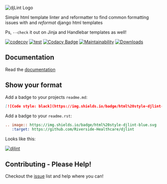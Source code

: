 ![djLint Logo](https://raw.githubusercontent.com/Riverside-Healthcare/djlint/master/docs/_static/icon.png)

Simple html template linter and reformatter to find common formatting issues with and *reformat* django html templates

Ps, ```--check``` it out on Jinja and Handlebar templates as well!

[![codecov](https://codecov.io/gh/Riverside-Healthcare/djlint/branch/master/graph/badge.svg?token=eNTG721BAA)](https://codecov.io/gh/Riverside-Healthcare/djlint) [![test](https://github.com/Riverside-Healthcare/djlint/actions/workflows/test.yml/badge.svg)](https://github.com/Riverside-Healthcare/djlint/actions/workflows/test.yml) [![Codacy Badge](https://app.codacy.com/project/badge/Grade/dba6338b0e7a4de896b45b382574f369)](https://www.codacy.com/gh/Riverside-Healthcare/djlint/dashboard?utm_source=github.com&amp;utm_medium=referral&amp;utm_content=Riverside-Healthcare/djlint&amp;utm_campaign=Badge_Grade) [![Maintainability](https://api.codeclimate.com/v1/badges/5febe4111a36c7e0d2ed/maintainability)](https://codeclimate.com/github/Riverside-Healthcare/djlint/maintainability) [![Downloads](https://img.shields.io/pypi/dm/djlint.svg)](https://pypi.org/project/djlint/)


## Documentation

Read the [documentation](https://djlint.readthedocs.io)

## Show your format

Add a badge to your projects ```readme.md```:

```md
[![Code style: black](https://img.shields.io/badge/html%20style-djlint-blue.svg)](https://github.com/Riverside-Healthcare/djlint)
```

Add a badge to your ```readme.rst```:

```rst
.. image:: https://img.shields.io/badge/html%20style-djlint-blue.svg
   :target: https://github.com/Riverside-Healthcare/djlint
```
Looks like this:

[![djlint](https://img.shields.io/badge/html%20style-djlint-blue.svg)](https://github.com/Riverside-Healthcare/djlint)


## Contributing - Please Help!

Checkout the [issue](https://github.com/Riverside-Healthcare/djlint/issues) list and help where you can!
